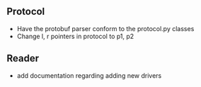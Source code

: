 ## Protocol
* Have the protobuf parser conform to the protocol.py classes
* Change l, r pointers in protocol to p1, p2

## Reader
* add documentation regarding adding new drivers
